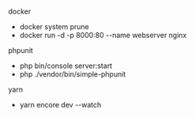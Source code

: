 docker
- docker system prune
- docker run -d -p 8000:80 --name webserver nginx

phpunit
- php bin/console server:start
- php ./vendor/bin/simple-phpunit


yarn
- yarn encore dev --watch
